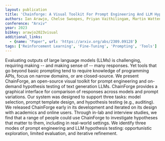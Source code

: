 ```yaml
---
layout: publication
title: 'Chainforge: A Visual Toolkit For Prompt Engineering And LLM Hypothesis Testing'
authors: Ian Arawjo, Chelse Swoopes, Priyan Vaithilingam, Martin Wattenberg, Elena Glassman
conference: "Arxiv"
year: 2023
bibkey: arawjo2023visual
additional_links:
  - {name: "Paper", url: 'https://arxiv.org/abs/2309.09128'}
tags: ['Reinforcement Learning', 'Fine-Tuning', 'Prompting', 'Tools']
---
```

Evaluating outputs of large language models (LLMs) is challenging, requiring
making -- and making sense of -- many responses. Yet tools that go beyond basic
prompting tend to require knowledge of programming APIs, focus on narrow
domains, or are closed-source. We present ChainForge, an open-source visual
toolkit for prompt engineering and on-demand hypothesis testing of text
generation LLMs. ChainForge provides a graphical interface for comparison of
responses across models and prompt variations. Our system was designed to
support three tasks: model selection, prompt template design, and hypothesis
testing (e.g., auditing). We released ChainForge early in its development and
iterated on its design with academics and online users. Through in-lab and
interview studies, we find that a range of people could use ChainForge to
investigate hypotheses that matter to them, including in real-world settings.
We identify three modes of prompt engineering and LLM hypothesis testing:
opportunistic exploration, limited evaluation, and iterative refinement.
